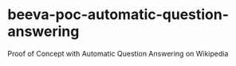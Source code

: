 # beeva-poc-automatic-question-answering
Proof of Concept with Automatic Question Answering on Wikipedia
